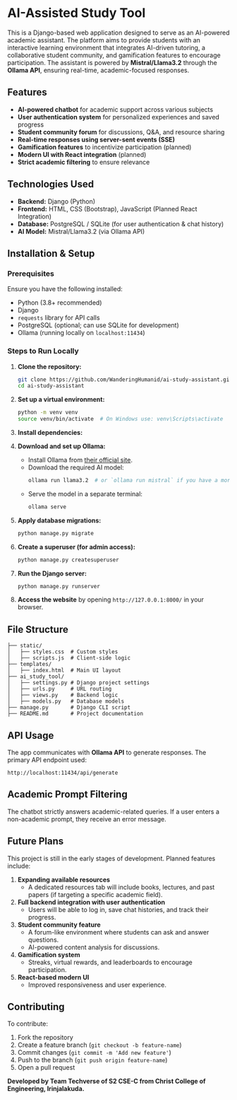 # AI-Assisted Study Tool

This is a Django-based web application designed to serve as an AI-powered academic assistant. The platform aims to provide students with an interactive learning environment that integrates AI-driven tutoring, a collaborative student community, and gamification features to encourage participation. The assistant is powered by **Mistral/Llama3.2** through the **Ollama API**, ensuring real-time, academic-focused responses.

## Features
- **AI-powered chatbot** for academic support across various subjects
- **User authentication system** for personalized experiences and saved progress
- **Student community forum** for discussions, Q&A, and resource sharing
- **Real-time responses using server-sent events (SSE)**
- **Gamification features** to incentivize participation (planned)
- **Modern UI with React integration** (planned)
- **Strict academic filtering** to ensure relevance

## Technologies Used
- **Backend:** Django (Python)
- **Frontend:** HTML, CSS (Bootstrap), JavaScript (Planned React Integration)
- **Database:** PostgreSQL / SQLite (for user authentication & chat history)
- **AI Model:** Mistral/Llama3.2 (via Ollama API)

## Installation & Setup
### Prerequisites
Ensure you have the following installed:
- Python (3.8+ recommended)
- Django
- `requests` library for API calls
- PostgreSQL (optional; can use SQLite for development)
- Ollama (running locally on `localhost:11434`)

### Steps to Run Locally
1. **Clone the repository:**
   ```sh
   git clone https://github.com/WanderingHumanid/ai-study-assistant.git
   cd ai-study-assistant
   ```
2. **Set up a virtual environment:**
   ```sh
   python -m venv venv
   source venv/bin/activate  # On Windows use: venv\Scripts\activate
   ```
3. **Install dependencies:**

4. **Download and set up Ollama:**
   - Install Ollama from [their official site](https://ollama.com/).
   - Download the required AI model:
     ```sh
     ollama run llama3.2  # or `ollama run mistral` if you have a more powerful GPU
     ```
   - Serve the model in a separate terminal:
     ```sh
     ollama serve
     ```
5. **Apply database migrations:**
   ```sh
   python manage.py migrate
   ```
6. **Create a superuser (for admin access):**
   ```sh
   python manage.py createsuperuser
   ```
7. **Run the Django server:**
   ```sh
   python manage.py runserver
   ```
8. **Access the website** by opening `http://127.0.0.1:8000/` in your browser.

## File Structure
```
├── static/
│   ├── styles.css  # Custom styles
│   ├── scripts.js  # Client-side logic
├── templates/
│   ├── index.html  # Main UI layout
├── ai_study_tool/
│   ├── settings.py # Django project settings
│   ├── urls.py     # URL routing
│   ├── views.py    # Backend logic
│   ├── models.py   # Database models
├── manage.py       # Django CLI script
├── README.md       # Project documentation
```

## API Usage
The app communicates with **Ollama API** to generate responses. The primary API endpoint used:
```plaintext
http://localhost:11434/api/generate
```

## Academic Prompt Filtering
The chatbot strictly answers academic-related queries. If a user enters a non-academic prompt, they receive an error message.

## Future Plans
This project is still in the early stages of development. Planned features include:
1. **Expanding available resources**
   - A dedicated resources tab will include books, lectures, and past papers (if targeting a specific academic field).
2. **Full backend integration with user authentication**
   - Users will be able to log in, save chat histories, and track their progress.
3. **Student community feature**
   - A forum-like environment where students can ask and answer questions.
   - AI-powered content analysis for discussions.
4. **Gamification system**
   - Streaks, virtual rewards, and leaderboards to encourage participation.
5. **React-based modern UI**
   - Improved responsiveness and user experience.

## Contributing
To contribute:
1. Fork the repository
2. Create a feature branch (`git checkout -b feature-name`)
3. Commit changes (`git commit -m 'Add new feature'`)
4. Push to the branch (`git push origin feature-name`)
5. Open a pull request

**Developed by Team Techverse of S2 CSE-C from Christ College of Engineering, Irinjalakuda.**